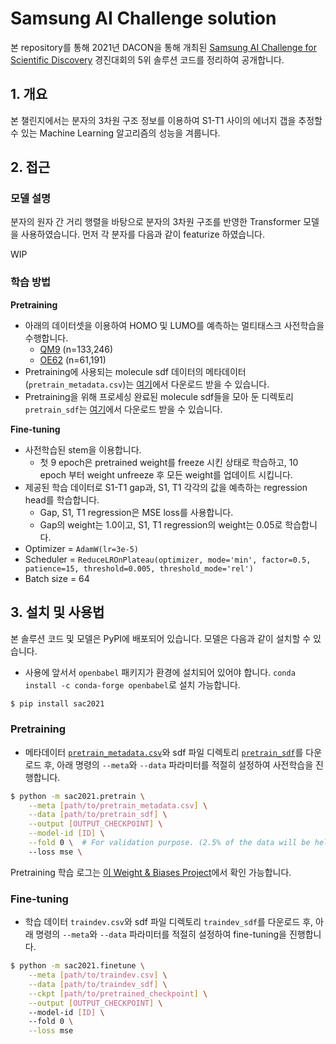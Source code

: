 # Samsung AI Challenge solution

본 repository를 통해 2021년 DACON을 통해 개최된 [Samsung AI Challenge for Scientific Discovery](https://dacon.io/competitions/official/235789/overview/description) 경진대회의 5위 솔루션 코드를 정리하여 공개합니다.

## 1. 개요

본 챌린지에서는 분자의 3차원 구조 정보를 이용하여 S1-T1 사이의 에너지 갭을 추정할 수 있는 Machine Learning 알고리즘의 성능을 겨룹니다. 

## 2. 접근

### 모델 설명

분자의 원자 간 거리 행렬을 바탕으로 분자의 3차원 구조를 반영한 Transformer 모델을 사용하였습니다. 먼저 각 분자를 다음과 같이 featurize 하였습니다.

WIP

### 학습 방법

**Pretraining**
- 아래의 데이터셋을 이용하여 HOMO 및 LUMO를 예측하는 멀티태스크 사전학습을 수행합니다.
    - [QM9](http://quantum-machine.org/datasets/) (n=133,246)
    - [OE62](https://www.nature.com/articles/s41597-020-0385-y) (n=61,191)
- Pretraining에 사용되는 molecule sdf 데이터의 메타데이터(`pretrain_metadata.csv`)는 [여기](https://dohlee-bioinfo.sgp1.digitaloceanspaces.com/sac2021-data/pretrain_metadata.csv)에서 다운로드 받을 수 있습니다. 
- Pretraining을 위해 프로세싱 완료된 molecule sdf들을 모아 둔 디렉토리 `pretrain_sdf`는 [여기](https://dohlee-bioinfo.sgp1.digitaloceanspaces.com/sac2021-data/pretrain_sdf.tar.gz)에서 다운로드 받을 수 있습니다.

**Fine-tuning**
- 사전학습된 stem을 이용합니다.
    - 첫 9 epoch은 pretrained weight를 freeze 시킨 상태로 학습하고, 10 epoch 부터 weight unfreeze 후 모든 weight를 업데이트 시킵니다.
- 제공된 학습 데이터로 S1-T1 gap과, S1, T1 각각의 값을 예측하는 regression head를 학습합니다.
    - Gap, S1, T1 regression은 MSE loss를 사용합니다.
    - Gap의 weight는 1.0이고, S1, T1 regression의 weight는 0.05로 학습합니다.
- Optimizer = `AdamW(lr=3e-5)`
- Scheduler = `ReduceLROnPlateau(optimizer, mode='min', factor=0.5, patience=15, threshold=0.005, threshold_mode='rel')`
- Batch size = 64

## 3. 설치 및 사용법
본 솔루션 코드 및 모델은 PyPI에 배포되어 있습니다. 모델은 다음과 같이 설치할 수 있습니다.
- 사용에 앞서서 `openbabel` 패키지가 환경에 설치되어 있어야 합니다. `conda install -c conda-forge openbabel`로 설치 가능합니다.

```bash
$ pip install sac2021
```

### Pretraining

- 메타데이터 [`pretrain_metadata.csv`](https://dohlee-bioinfo.sgp1.digitaloceanspaces.com/sac2021-data/pretrain_metadata.csv)와 sdf 파일 디렉토리 [`pretrain_sdf`](https://dohlee-bioinfo.sgp1.digitaloceanspaces.com/sac2021-data/pretrain_sdf.tar.gz)를 다운로드 후, 아래 명령의 `--meta`와 `--data` 파라미터를 적절히 설정하여 사전학습을 진행합니다.

```bash
$ python -m sac2021.pretrain \
    --meta [path/to/pretrain_metadata.csv] \
    --data [path/to/pretrain_sdf] \
    --output [OUTPUT_CHECKPOINT] \
    --model-id [ID] \
    --fold 0 \  # For validation purpose. (2.5% of the data will be held out)
    --loss mse \
```

Pretraining 학습 로그는 [이 Weight & Biases Project](https://wandb.ai/dohlee/sac-solution?workspace=user-dohlee)에서 확인 가능합니다.

### Fine-tuning
- 학습 데이터 `traindev.csv`와 sdf 파일 디렉토리 `traindev_sdf`를 다운로드 후, 아래 명령의 `--meta`와 `--data` 파라미터를 적절히 설정하여 fine-tuning을 진행합니다.
```bash
$ python -m sac2021.finetune \
    --meta [path/to/traindev.csv] \
    --data [path/to/traindev_sdf] \
    --ckpt [path/to/pretrained_checkpoint] \
    --output [OUTPUT_CHECKPOINT] \ 
    --model-id [ID] \ 
    --fold 0 \
    --loss mse
```

